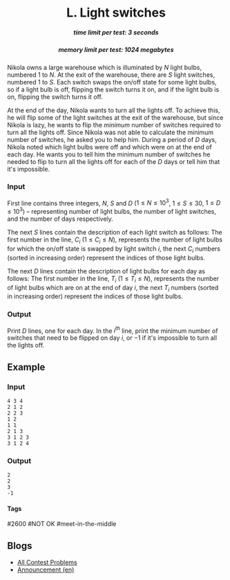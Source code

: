 <h1 style='text-align: center;'> L. Light switches</h1>

<h5 style='text-align: center;'>time limit per test: 3 seconds</h5>
<h5 style='text-align: center;'>memory limit per test: 1024 megabytes</h5>

Nikola owns a large warehouse which is illuminated by $N$ light bulbs, numbered $1$ to $N$. At the exit of the warehouse, there are $S$ light switches, numbered $1$ to $S$. Each switch swaps the on/off state for some light bulbs, so if a light bulb is off, flipping the switch turns it on, and if the light bulb is on, flipping the switch turns it off.

At the end of the day, Nikola wants to turn all the lights off. To achieve this, he will flip some of the light switches at the exit of the warehouse, but since Nikola is lazy, he wants to flip the _minimum_ number of switches required to turn all the lights off. Since Nikola was not able to calculate the minimum number of switches, he asked you to help him. During a period of $D$ days, Nikola noted which light bulbs were off and which were on at the end of each day. He wants you to tell him the minimum number of switches he needed to flip to turn all the lights off for each of the $D$ days or tell him that it's impossible.

### Input

First line contains three integers, $N$, $S$ and $D$ ($1 \leq N \leq 10^3$, $1 \leq S \leq 30$, $1 \leq D \leq 10^3$) – representing number of light bulbs, the number of light switches, and the number of days respectively.

The next $S$ lines contain the description of each light switch as follows: The first number in the line, $C_i$ ($1 \leq C_i \leq N$), represents the number of light bulbs for which the on/off state is swapped by light switch $i$, the next $C_i$ numbers (sorted in increasing order) represent the indices of those light bulbs.

The next $D$ lines contain the description of light bulbs for each day as follows: The first number in the line, $T_i$ ($1 \leq T_i \leq N$), represents the number of light bulbs which are on at the end of day $i$, the next $T_i$ numbers (sorted in increasing order) represent the indices of those light bulbs.

### Output

Print $D$ lines, one for each day. In the $i^{th}$ line, print the minimum number of switches that need to be flipped on day $i$, or $-1$ if it's impossible to turn all the lights off.

## Example

### Input


```text
4 3 4
2 1 2
2 2 3
1 2
1 1
2 1 3
3 1 2 3
3 1 2 4
```
### Output


```text
2
2
3
-1
```


#### Tags 

#2600 #NOT OK #meet-in-the-middle 

## Blogs
- [All Contest Problems](../Bubble_Cup_13_-_Finals_[Online_Mirror,_unrated,_Div._1].md)
- [Announcement (en)](../blogs/Announcement_(en).md)
